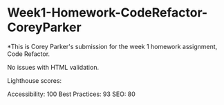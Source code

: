 # Week1-Homework-CodeRefactor-CoreyParker

*This is Corey Parker's submission for the week 1 homework assignment, Code Refactor.

No issues with HTML validation.

Lighthouse scores:

Accessibility: 100
Best Practices: 93
SEO: 80
